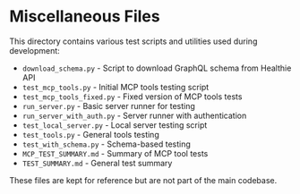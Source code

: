 # Miscellaneous Files

This directory contains various test scripts and utilities used during development:

- `download_schema.py` - Script to download GraphQL schema from Healthie API
- `test_mcp_tools.py` - Initial MCP tools testing script
- `test_mcp_tools_fixed.py` - Fixed version of MCP tools tests
- `run_server.py` - Basic server runner for testing
- `run_server_with_auth.py` - Server runner with authentication
- `test_local_server.py` - Local server testing script
- `test_tools.py` - General tools testing
- `test_with_schema.py` - Schema-based testing
- `MCP_TEST_SUMMARY.md` - Summary of MCP tool tests
- `TEST_SUMMARY.md` - General test summary

These files are kept for reference but are not part of the main codebase.